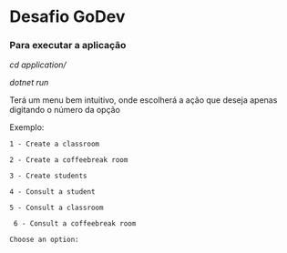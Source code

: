 # Desafio GoDev

### Para executar a aplicação

*cd application/*

*dotnet run*

Terá um menu bem intuitivo, onde escolherá a ação que deseja apenas digitando o número da opção

Exemplo:

` 1 - Create a classroom `

` 2 - Create a coffeebreak room `

` 3 - Create students `

` 4 - Consult a student `

` 5 - Consult a classroom `

` 6 - Consult a coffeebreak room`

` Choose an option: `

                
